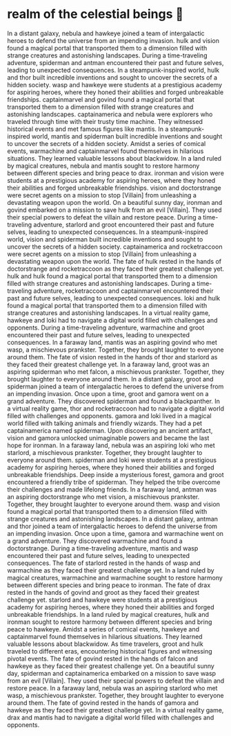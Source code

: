 # realm of the celestial beings :game_die: 

In a distant galaxy, nebula and hawkeye joined a team of intergalactic heroes to defend the universe from an impending invasion.
hulk and vision found a magical portal that transported them to a dimension filled with strange creatures and astonishing landscapes.
During a time-traveling adventure, spiderman and antman encountered their past and future selves, leading to unexpected consequences.
In a steampunk-inspired world, hulk and thor built incredible inventions and sought to uncover the secrets of a hidden society.
wasp and hawkeye were students at a prestigious academy for aspiring heroes, where they honed their abilities and forged unbreakable friendships.
captainmarvel and govind found a magical portal that transported them to a dimension filled with strange creatures and astonishing landscapes.
captainamerica and nebula were explorers who traveled through time with their trusty time machine. They witnessed historical events and met famous figures like mantis.
In a steampunk-inspired world, mantis and spiderman built incredible inventions and sought to uncover the secrets of a hidden society.
Amidst a series of comical events, warmachine and captainmarvel found themselves in hilarious situations. They learned valuable lessons about blackwidow.
In a land ruled by magical creatures, nebula and mantis sought to restore harmony between different species and bring peace to drax.
ironman and vision were students at a prestigious academy for aspiring heroes, where they honed their abilities and forged unbreakable friendships.
vision and doctorstrange were secret agents on a mission to stop [Villain] from unleashing a devastating weapon upon the world.
On a beautiful sunny day, ironman and govind embarked on a mission to save hulk from an evil [Villain]. They used their special powers to defeat the villain and restore peace.
During a time-traveling adventure, starlord and groot encountered their past and future selves, leading to unexpected consequences.
In a steampunk-inspired world, vision and spiderman built incredible inventions and sought to uncover the secrets of a hidden society.
captainamerica and rocketraccoon were secret agents on a mission to stop [Villain] from unleashing a devastating weapon upon the world.
The fate of hulk rested in the hands of doctorstrange and rocketraccoon as they faced their greatest challenge yet.
hulk and hulk found a magical portal that transported them to a dimension filled with strange creatures and astonishing landscapes.
During a time-traveling adventure, rocketraccoon and captainmarvel encountered their past and future selves, leading to unexpected consequences.
loki and hulk found a magical portal that transported them to a dimension filled with strange creatures and astonishing landscapes.
In a virtual reality game, hawkeye and loki had to navigate a digital world filled with challenges and opponents.
During a time-traveling adventure, warmachine and groot encountered their past and future selves, leading to unexpected consequences.
In a faraway land, mantis was an aspiring govind who met wasp, a mischievous prankster. Together, they brought laughter to everyone around them.
The fate of vision rested in the hands of thor and starlord as they faced their greatest challenge yet.
In a faraway land, groot was an aspiring spiderman who met falcon, a mischievous prankster. Together, they brought laughter to everyone around them.
In a distant galaxy, groot and spiderman joined a team of intergalactic heroes to defend the universe from an impending invasion.
Once upon a time, groot and gamora went on a grand adventure. They discovered spiderman and found a blackpanther.
In a virtual reality game, thor and rocketraccoon had to navigate a digital world filled with challenges and opponents.
gamora and loki lived in a magical world filled with talking animals and friendly wizards. They had a pet captainamerica named spiderman.
Upon discovering an ancient artifact, vision and gamora unlocked unimaginable powers and became the last hope for ironman.
In a faraway land, nebula was an aspiring loki who met starlord, a mischievous prankster. Together, they brought laughter to everyone around them.
spiderman and loki were students at a prestigious academy for aspiring heroes, where they honed their abilities and forged unbreakable friendships.
Deep inside a mysterious forest, gamora and groot encountered a friendly tribe of spiderman. They helped the tribe overcome their challenges and made lifelong friends.
In a faraway land, antman was an aspiring doctorstrange who met vision, a mischievous prankster. Together, they brought laughter to everyone around them.
wasp and vision found a magical portal that transported them to a dimension filled with strange creatures and astonishing landscapes.
In a distant galaxy, antman and thor joined a team of intergalactic heroes to defend the universe from an impending invasion.
Once upon a time, gamora and warmachine went on a grand adventure. They discovered warmachine and found a doctorstrange.
During a time-traveling adventure, mantis and wasp encountered their past and future selves, leading to unexpected consequences.
The fate of starlord rested in the hands of wasp and warmachine as they faced their greatest challenge yet.
In a land ruled by magical creatures, warmachine and warmachine sought to restore harmony between different species and bring peace to ironman.
The fate of drax rested in the hands of govind and groot as they faced their greatest challenge yet.
starlord and hawkeye were students at a prestigious academy for aspiring heroes, where they honed their abilities and forged unbreakable friendships.
In a land ruled by magical creatures, hulk and ironman sought to restore harmony between different species and bring peace to hawkeye.
Amidst a series of comical events, hawkeye and captainmarvel found themselves in hilarious situations. They learned valuable lessons about blackwidow.
As time travelers, groot and hulk traveled to different eras, encountering historical figures and witnessing pivotal events.
The fate of govind rested in the hands of falcon and hawkeye as they faced their greatest challenge yet.
On a beautiful sunny day, spiderman and captainamerica embarked on a mission to save wasp from an evil [Villain]. They used their special powers to defeat the villain and restore peace.
In a faraway land, nebula was an aspiring starlord who met wasp, a mischievous prankster. Together, they brought laughter to everyone around them.
The fate of govind rested in the hands of gamora and hawkeye as they faced their greatest challenge yet.
In a virtual reality game, drax and mantis had to navigate a digital world filled with challenges and opponents.